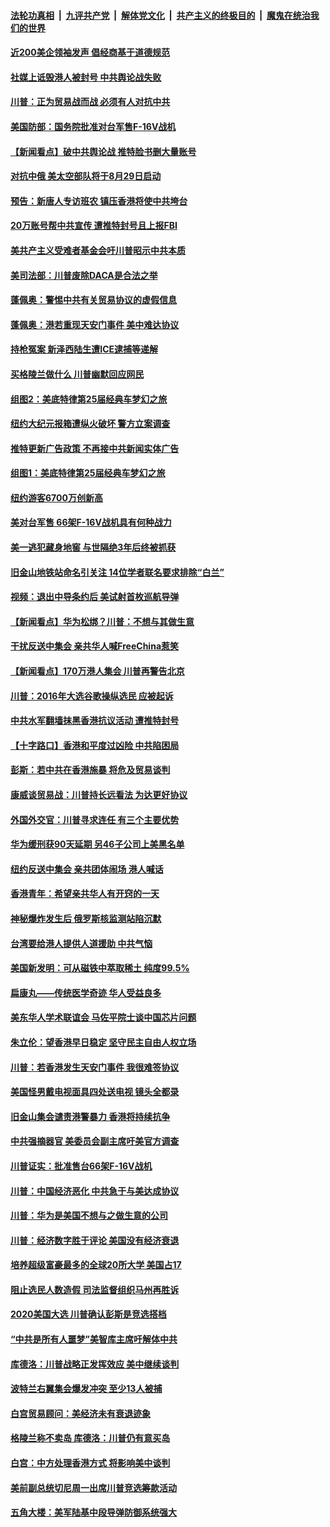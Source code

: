 ####  [法轮功真相](../../../../basic/blob/master/README.md?t=08210701) &nbsp;|&nbsp; [九评共产党](../../../../9ping.md/blob/master/README.md?t=08210701) &nbsp;|&nbsp; [解体党文化](../../../../jtdwh.md/blob/master/README.md?t=08210701)  &nbsp;|&nbsp; [共产主义的终极目的](../../../../gczydzjmd.md/blob/master/README.md?t=08210701) &nbsp;|&nbsp; [魔鬼在统治我们的世界](../../../../mgztzwmdsj.md/blob/master/README.md?t=08210701) 

#### [近200美企领袖发声 倡经商基于道德规范](../pages/nsc412/n11467083.md?t=08210701) 

#### [社媒上诋毁港人被封号 中共舆论战失败](../pages/nsc412/n11466741.md?t=08210701) 

#### [川普：正为贸易战而战 必须有人对抗中共](../pages/nsc412/n11466910.md?t=08210701) 

#### [美国防部：国务院批准对台军售F-16V战机](../pages/nsc412/n11466709.md?t=08210701) 

#### [【新闻看点】破中共舆论战 推特脸书删大量账号](../pages/nsc412/n11466362.md?t=08210701) 

#### [对抗中俄 美太空部队将于8月29日启动](../pages/nsc412/n11466456.md?t=08210701) 

#### [预告：新唐人专访班农 镇压香港将使中共垮台](../pages/nsc412/n11466379.md?t=08210701) 

#### [20万账号帮中共宣传 遭推特封号且上报FBI](../pages/nsc412/n11466358.md?t=08210701) 

#### [美共产主义受难者基金会吁川普昭示中共本质](../pages/nsc412/n11466008.md?t=08210701) 

#### [美司法部：川普废除DACA是合法之举](../pages/nsc412/n11466122.md?t=08210701) 

#### [蓬佩奥：警惕中共有关贸易协议的虚假信息](../pages/nsc412/n11466256.md?t=08210701) 

#### [蓬佩奥：港若重现天安门事件 美中难达协议](../pages/nsc412/n11466069.md?t=08210701) 

#### [持枪冤案 新泽西陆生遭ICE逮捕等递解](../pages/nsc412/n11464800.md?t=08210701) 

#### [买格陵兰做什么 川普幽默回应网民](../pages/nsc412/n11465454.md?t=08210701) 

#### [组图2：美底特律第25届经典车梦幻之旅](../pages/nsc412/n11465033.md?t=08210701) 

#### [纽约大纪元报箱遭纵火破坏 警方立案调查](../pages/nsc412/n11464782.md?t=08210701) 

#### [推特更新广告政策 不再接中共新闻实体广告](../pages/nsc412/n11464245.md?t=08210701) 

#### [组图1：美底特律第25届经典车梦幻之旅](../pages/nsc412/n11464717.md?t=08210701) 

#### [纽约游客6700万创新高](../pages/nsc412/n11464766.md?t=08210701) 

#### [美对台军售 66架F-16V战机具有何种战力](../pages/nsc412/n11464275.md?t=08210701) 

#### [美一逃犯藏身地窖 与世隔绝3年后终被抓获](../pages/nsc412/n11464440.md?t=08210701) 

#### [旧金山地铁站命名引关注 14位学者联名要求排除“白兰”](../pages/nsc412/n11464369.md?t=08210701) 

#### [视频：退出中导条约后 美试射首枚巡航导弹](../pages/nsc412/n11464215.md?t=08210701) 

#### [【新闻看点】华为松绑？川普：不想与其做生意](../pages/nsc412/n11463916.md?t=08210701) 

#### [干扰反送中集会 亲共华人喊FreeChina惹笑](../pages/nsc412/n11463663.md?t=08210701) 

#### [【新闻看点】170万港人集会 川普再警告北京](../pages/nsc412/n11463662.md?t=08210701) 

#### [川普：2016年大选谷歌操纵选民 应被起诉](../pages/nsc412/n11464151.md?t=08210701) 

#### [中共水军翻墙抹黑香港抗议活动 遭推特封号](../pages/nsc412/n11463864.md?t=08210701) 

#### [【十字路口】香港和平度过凶险 中共陷困局](../pages/nsc412/n11463850.md?t=08210701) 

#### [彭斯：若中共在香港施暴 将危及贸易谈判](../pages/nsc412/n11463956.md?t=08210701) 

#### [康威谈贸易战：川普持长远看法 为达更好协议](../pages/nsc412/n11463871.md?t=08210701) 

#### [外国外交官：川普寻求连任 有三个主要优势](../pages/nsc412/n11463749.md?t=08210701) 

#### [华为缓刑获90天延期 另46子公司上美黑名单](../pages/nsc412/n11463669.md?t=08210701) 

#### [纽约反送中集会 亲共团体闹场 港人喊话](../pages/nsc412/n11462228.md?t=08210701) 

#### [香港青年：希望亲共华人有开窍的一天](../pages/nsc412/n11462225.md?t=08210701) 

#### [神秘爆炸发生后 俄罗斯核监测站陷沉默](../pages/nsc412/n11463112.md?t=08210701) 

#### [台湾要给港人提供人道援助 中共气恼](../pages/nsc412/n11462961.md?t=08210701) 

#### [美国新发明：可从磁铁中萃取稀土 纯度99.5%](../pages/nsc412/n11462942.md?t=08210701) 

#### [扁康丸——传统医学奇迹 华人受益良多](../pages/nsc412/n11462333.md?t=08210701) 

#### [美东华人学术联谊会 马佐平院士谈中国芯片问题](../pages/nsc412/n11462345.md?t=08210701) 

#### [朱立伦：望香港早日稳定 坚守民主自由人权立场](../pages/nsc412/n11462360.md?t=08210701) 

#### [川普：若香港发生天安门事件 我很难签协议](../pages/nsc412/n11462145.md?t=08210701) 

#### [美国怪男戴电视面具四处送电视 镜头全都录](../pages/nsc412/n11462659.md?t=08210701) 

#### [旧金山集会谴责港警暴力  香港将持续抗争](../pages/nsc412/n11462568.md?t=08210701) 

#### [中共强摘器官 美委员会副主席吁美官方调查](../pages/nsc412/n11462073.md?t=08210701) 

#### [川普证实：批准售台66架F-16V战机](../pages/nsc412/n11462450.md?t=08210701) 

#### [川普：中国经济恶化 中共急于与美达成协议](../pages/nsc412/n11462264.md?t=08210701) 

#### [川普：华为是美国不想与之做生意的公司](../pages/nsc412/n11462304.md?t=08210701) 

#### [川普：经济数字胜于评论 美国没有经济衰退](../pages/nsc412/n11461862.md?t=08210701) 

#### [培养超级富豪最多的全球20所大学 美国占17](../pages/nsc412/n11451448.md?t=08210701) 

#### [阻止选民人数造假 司法监督组织马州再胜诉](../pages/nsc412/n11461998.md?t=08210701) 

#### [2020美国大选 川普确认彭斯是竞选搭档](../pages/nsc412/n11461955.md?t=08210701) 

#### [“中共是所有人噩梦”美智库主席吁解体中共](../pages/nsc412/n11461393.md?t=08210701) 

#### [库德洛：川普战略正发挥效应 美中继续谈判](../pages/nsc412/n11461663.md?t=08210701) 

#### [波特兰右翼集会爆发冲突 至少13人被捕](../pages/nsc412/n11461733.md?t=08210701) 

#### [白宫贸易顾问：美经济未有衰退迹象](../pages/nsc412/n11461679.md?t=08210701) 

#### [格陵兰称不卖岛 库德洛：川普仍有意买岛](../pages/nsc412/n11461674.md?t=08210701) 

#### [白宫：中方处理香港方式 将影响美中谈判](../pages/nsc412/n11461514.md?t=08210701) 

#### [美前副总统切尼周一出席川普竞选筹款活动](../pages/nsc412/n11461144.md?t=08210701) 

#### [五角大楼：美军陆基中段导弹防御系统强大](../pages/nsc412/n11460256.md?t=08210701) 

